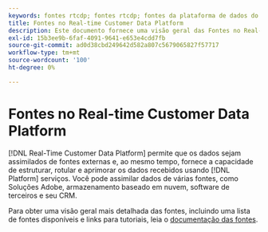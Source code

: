 ```yaml
---
keywords: fontes rtcdp; fontes rtcdp; fontes da plataforma de dados do cliente em tempo real
title: Fontes no Real-time Customer Data Platform
description: Este documento fornece uma visão geral das Fontes no Real-time Customer Data Platform
exl-id: 15b3ee9b-6faf-4091-9641-e653e4cdd7fb
source-git-commit: ad0d38cbd249642d582a807c5679065827f57717
workflow-type: tm+mt
source-wordcount: '100'
ht-degree: 0%

---
```


# Fontes no Real-time Customer Data Platform

[!DNL Real-Time Customer Data Platform] permite que os dados sejam assimilados de fontes externas e, ao mesmo tempo, fornece a capacidade de estruturar, rotular e aprimorar os dados recebidos usando [!DNL Platform] serviços. Você pode assimilar dados de várias fontes, como Soluções Adobe, armazenamento baseado em nuvem, software de terceiros e seu CRM.

Para obter uma visão geral mais detalhada das fontes, incluindo uma lista de fontes disponíveis e links para tutoriais, leia o [documentação das fontes](../../sources/home.md).
